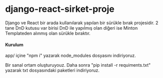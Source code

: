 # django-react-sirket-proje

Django ve React bir arada kullanılarak yapılan bir sürükle bırak projesidir. 2 tane DnD kutusu var birisi DnD ile yapılmış olan diğeri ise Minton Templateden alınmış olan sürükle bıraktır. 

<h4>Kurulum</h4>

<p>
app/ içine "npm i" yazarak node_modules dosyasını indiriyoruz.
</p>
<p>
Bir sanal ortam oluşturuyouz.
Daha sonra "pip install -r requiments.txt" yazarak txt dosyasındaki paketleri indiriyoruz.
</p>


